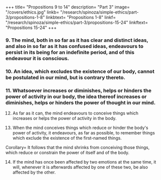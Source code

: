 +++
title=  "Propositions 9 to 14"
description=  "Part 3"
image=  "/covers/ethics.jpg"
linkb=  "/research/spinoza/simple-ethics/part-3/propositions-1-8"
linkbtext=  "Propositions 1-8"
linkf=  "/research/spinoza/simple-ethics/part-3/propositions-15-24"
linkftext=  "Propositions 15-24"
+++

### 9. The mind, both in so far as it has clear and distinct ideas, and also in so far as it has confused ideas, endeavours to persist in its being for an indefinite period, and of this endeavour it is conscious.

<!-- Proof=  The essence of the mind is constituted by adequate and inadequate ideas (3.3), therefore (3.7), both in so far as it possesses the former, and in so far as it possesses the latter, it endeavours to persist in its own being, and that for an indefinite time (3.8).

Now as the mind (2.23) is necessarily conscious of itself through the ideas of the modifications of the body, the mind is therefore (3.7) conscious of its own endeavour.
Note=  This endeavour, when referred solely to the mind, is called will.

When referred to the mind and body in conjunction it is called appetite; it is, in fact, nothing else but man's essence, from the nature of which necessarily follow all those results which tend to its preservation; and
which man has thus been determined to perform.
Further, between appetite and desire there is no difference, except that the term desire is generally applied to men, in so far as they are conscious of their appetite, and may accordingly be thus defined= 
Desire is appetite with consciousness thereof.
It is thus plain from what has been said, that in no case do we strive for, wish for, long for, or desire anything, because we deem it to be good, but on the other hand we deem a thing to be good, because we strive for it, wish for it, long for it, or desire it.
 -->

### 10. An idea, which excludes the existence of our body, cannot be postulated in our mind, but is contrary thereto.

<!-- Proof=  Whatsoever can destroy our body, cannot be postulated therein (3.5).

Therefore neither can the idea of such a thing occur in God, in so far as he has the idea of our body (2.9. Coroll.).
That is (2.11, 2.13), the idea of that thing cannot be postulated as in our mind, but contrariwise, since (2.11, 2.13) the first element, that constitutes the essence of the mind, is the idea of the human body as actually existing, it follows that the first and chief endeavour of our mind is the endeavour to affirm the existence of our body= 
Thus, an idea, which negatives the existence of our body, is contrary to our mind, etc. Q.E.D.
 -->

### 11. Whatsoever increases or diminishes, helps or hinders the power of activity in our body, the idea thereof increases or diminishes, helps or hinders the power of thought in our mind. 

<!-- Proof=  This proposition is evident from 2.7. or from 2.14. Note=  Thus we see, that the mind can undergo many changes, and can pass sometimes to a state of greater perfection, sometimes to a state of lesser perfection.
These passive states of transition explain to us the emotions of pleasure and pain.
Pleasure signifies a passive state wherein the mind passes to a greater perfection.
I shall call pleasure, in reference to the body and mind together, as stimulation or merriment.
Pain signifies a passive state wherein the mind passes to a lesser perfection.
I shall call pain as suffering or melancholy.
We must remember that stimulation and suffering are attributed to man, when one part of his nature is more affected than the rest, merriment and melancholy, when all parts are alike affected.
I have explained desire in the note to Prop. 9 of this part.
Beyond these three, I recognize no other primary emotion.
I will show that all other emotions arise from these three.
But, before I go further, I should like here to explain at greater length Prop. 10 of this part, in order that we may clearly understand how one idea is contrary to another.
In the note to 2.17 we showed that the idea, which constitutes the essence of mind, involves the existence of body, so long as the body itself exists.
It follows from what we pointed out in the Corollary to 2.8, that our mind's present existence depends solely on the fact that the mind involves the body's actual existence.
Lastly, we showed (2.17, 2.18, and note) that the mind's power in imagining and remembering things, also depends on the fact, that it involves the body's actual existence.
It follows, that the mind's present existence and its power of imagining are removed, as soon as the mind ceases to affirm the body's present existence.
The cause why the mind ceases to affirm the body's existence cannot be the mind itself (3. 4), nor again the fact that the body ceases to exist.
For (by 2.6) the cause, why the mind affirms the existence of the body, is not that the body began to exist.
Therefore, for the same reason, it does not cease to affirm the body's existence, because the body ceases to exist.
But (2.17) this result follows from another idea, which excludes the body's present existence and, consequently, of our mind, and which is therefore contrary to the idea constituting the essence of our mind.
 -->

12. As far as it can, the mind endeavours to conceive things which increases or helps the power of activity in the body. 

<!-- Proof=  So long as the human body is affected in a mode, which involves the nature of any external body, the human mind will regard that external body as present (2.17).
Consequently (2.7), so long as the human mind regards an external body as present, that is (2.17. note), conceives it, the human body is affected in a mode, which involves the nature of the said external body.
Thus, so long as the mind conceives things, which increase or help the power of activity in our body, the body is affected in modes which increase or help its power of activity (3. Post. 1).
Consequently, (3.11) the mind's power of thinking is for that period increased or helped.
Thus (3.6., 3.9) the mind, as far as it can, endeavours to imagine such things. Q.E.D.
 -->

13. When the mind conceives things which reduce or hinder the body's power of activity, it endeavours, as far as possible, to remember things which exclude the existence of the first-named things. 

<!-- Proof=  So long as the mind conceives anything of the kind alluded to, the power of the mind and body is reducedc or constrained (cf. 3. 12. Proof).
Nevertheless, it will continue to conceive it, until the mind conceives something else, which excludes the present existence thereof (2.17).
That is, the power of the mind and of the body is reduced or constrained, until the mind conceives something else, which excludes the existence of the former thing conceived.
Therefore, the mind (3.9), as far as it can, will endeavour to conceive or remember the latter. Q.E.D. -->

Corollary=  It follows that the mind shrinks from conceiving those things, which reduce or constrain the power of itself and of the body. 

<!-- Note=  From what has been said we may clearly understand the nature of Love and Hate.
Love is nothing but pleasure accompanied by the idea of an external cause.
Hate is nothing but pain accompanied by the idea of an external cause.
We further see, that he who loves necessarily endeavours to have, and to keep present to him, the object of his love.
While he who hates endeavours to remove and destroy the object of his hatred.
But I will treat of these matters at more length hereafter. -->

14. If the mind has once been affected by two emotions at the same time, it will, whenever it is afterwards affected by one of these two, be also affected by the other.

<!-- Proof=  If the human body has once been affected by two bodies at once, whenever afterwards the mind conceives one of them, it will straightway remember the other also (2.18).
But the mind's conceptions indicate rather the emotions of our body than the nature of external bodies (2.16. Coroll. 2).
Therefore, if the body, and consequently the mind (3. Def. 3) has been once affected by two emotions at the same time, it will, whenever it is afterwards affected by one of the two, be also affected by the other.
 -->

